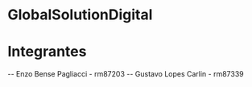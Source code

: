 # GlobalSolutionDigital

# Integrantes
-- Enzo Bense Pagliacci - rm87203
-- Gustavo Lopes Carlin - rm87339
